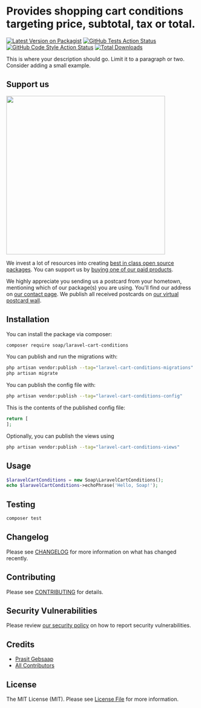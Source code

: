 # Provides shopping cart conditions targeting price, subtotal, tax or total.

[![Latest Version on Packagist](https://img.shields.io/packagist/v/soap/laravel-cart-conditions.svg?style=flat-square)](https://packagist.org/packages/soap/laravel-cart-conditions)
[![GitHub Tests Action Status](https://img.shields.io/github/actions/workflow/status/soap/laravel-cart-conditions/run-tests.yml?branch=main&label=tests&style=flat-square)](https://github.com/soap/laravel-cart-conditions/actions?query=workflow%3Arun-tests+branch%3Amain)
[![GitHub Code Style Action Status](https://img.shields.io/github/actions/workflow/status/soap/laravel-cart-conditions/fix-php-code-style-issues.yml?branch=main&label=code%20style&style=flat-square)](https://github.com/soap/laravel-cart-conditions/actions?query=workflow%3A"Fix+PHP+code+style+issues"+branch%3Amain)
[![Total Downloads](https://img.shields.io/packagist/dt/soap/laravel-cart-conditions.svg?style=flat-square)](https://packagist.org/packages/soap/laravel-cart-conditions)

This is where your description should go. Limit it to a paragraph or two. Consider adding a small example.

## Support us

[<img src="https://github-ads.s3.eu-central-1.amazonaws.com/laravel-cart-conditions.jpg?t=1" width="419px" />](https://spatie.be/github-ad-click/laravel-cart-conditions)

We invest a lot of resources into creating [best in class open source packages](https://spatie.be/open-source). You can support us by [buying one of our paid products](https://spatie.be/open-source/support-us).

We highly appreciate you sending us a postcard from your hometown, mentioning which of our package(s) you are using. You'll find our address on [our contact page](https://spatie.be/about-us). We publish all received postcards on [our virtual postcard wall](https://spatie.be/open-source/postcards).

## Installation

You can install the package via composer:

```bash
composer require soap/laravel-cart-conditions
```

You can publish and run the migrations with:

```bash
php artisan vendor:publish --tag="laravel-cart-conditions-migrations"
php artisan migrate
```

You can publish the config file with:

```bash
php artisan vendor:publish --tag="laravel-cart-conditions-config"
```

This is the contents of the published config file:

```php
return [
];
```

Optionally, you can publish the views using

```bash
php artisan vendor:publish --tag="laravel-cart-conditions-views"
```

## Usage

```php
$laravelCartConditions = new Soap\LaravelCartConditions();
echo $laravelCartConditions->echoPhrase('Hello, Soap!');
```

## Testing

```bash
composer test
```

## Changelog

Please see [CHANGELOG](CHANGELOG.md) for more information on what has changed recently.

## Contributing

Please see [CONTRIBUTING](CONTRIBUTING.md) for details.

## Security Vulnerabilities

Please review [our security policy](../../security/policy) on how to report security vulnerabilities.

## Credits

- [Prasit Gebsaap](https://github.com/soap)
- [All Contributors](../../contributors)

## License

The MIT License (MIT). Please see [License File](LICENSE.md) for more information.
